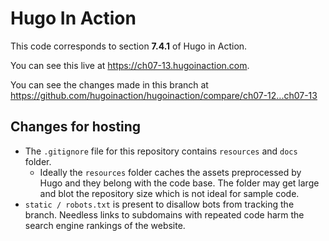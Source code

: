 Hugo In Action
===============

This code corresponds to section **7.4.1** of Hugo in Action.

You can see this live at https://ch07-13.hugoinaction.com.

You can see the changes made in this branch at https://github.com/hugoinaction/hugoinaction/compare/ch07-12...ch07-13

Changes for hosting
--------------------

* The `.gitignore` file for this repository contains `resources` and `docs` folder.
  * Ideally the `resources` folder caches the assets preprocessed by Hugo and they belong with the code base. The folder may get large and blot the repository size which is not ideal for sample code.
* `static / robots.txt` is present to disallow bots from tracking the branch. Needless links to subdomains with repeated code harm the search engine rankings of the website.

